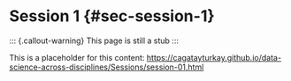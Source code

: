 # Session 1 {#sec-session-1}

::: {.callout-warning}
This page is still a stub
:::

This is a placeholder for this content: <https://cagatayturkay.github.io/data-science-across-disciplines/Sessions/session-01.html>

